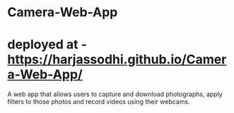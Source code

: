 # Camera-Web-App
# deployed at - https://harjassodhi.github.io/Camera-Web-App/
A web app that allows users to capture and download photographs, apply filters to those photos and record videos using their webcams.
